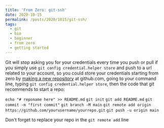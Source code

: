 ```yaml
---
title: 'From Zero: git-ssh'
date: 2020-10-15
permalink: /posts/2020/1015/git-ssh/
tags:
  - git
  - bio
  - beginner
  - from zero
  - getting started
---
```


Git will stop asking you for your credentials every time you push or pull if you simply use `git config credential.helper store` and push to a url related to your account, so you could store your credentials starting from zero by [making a new repository](https://docs.github.com/en/free-pro-team@latest/github/getting-started-with-github/create-a-repo) at github.com, going to your command line, typing `git config credential.helper store`, then the code that git recommends to start a repo:


`echo "# reponame here" >> README.md`
`git init`
`git add README.md`
`git commit -m "first commit"`
`git branch -M main`
`git remote add origin https://github.com/yourusername/yourrepo.git`
`git push -u origin main`

Don't forget to replace your repo in the `git remote add` line
